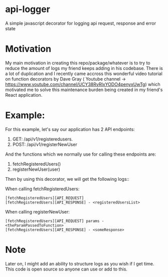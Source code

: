 # api-logger
A simple javascript decorator for logging api request, response and error state

# Motivation

My main motivation in creating this repo/package/whatever is to try to reduce the amount of logs my friend keeps
adding in his codebase. There is a lot of duplication and I recently came accross this wonderful video tutorial
on function decorators by Dave Gray ( Youtube channel -> https://www.youtube.com/channel/UCY38RvRIxYODO4penyxUwTg)
which motivated me to solve this maintenance burden being created in my friend's React application.

# Example:

For this example, let's say our application has 2 API endpoints:
1. GET: /api/v1/registeredusers.
2. POST: /api/v1/registerNewUser

And the functions which we normally use for calling these endpoints are:
1. fetchRegisteredUsers()
2. registerNewUser(user)

Then by using this decorator, we will get the following logs::

When calling fetchRegisteredUsers:

```
[fetchRegisteredUsers][API_REQUEST]
[fetchRegisteredUsers][API_RESPONSE] - <registeredUsersList>
```

When calling registerNewUser:

```
[fetchRegisteredUsers][API_REQUEST] params - <theParamPassedToFunction>
[fetchRegisteredUsers][API_RESPONSE] - <someResponse>
```

# Note

Later on, I might add an ability to structure logs as you wish if I get time.
This code is open source so anyone can use or add to this.
